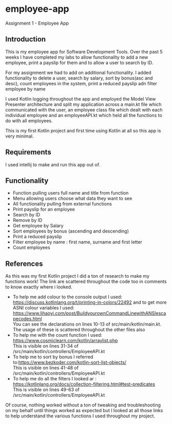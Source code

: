 # employee-app
Assignment 1 - Employee App

## Introduction
This is my employee app for Software Development Tools. Over the past 5 weeks I have completed my labs to allow functionality to add a new employee, print a payslip for them and to allow a user to search by ID.

For my assignment we had to add on additional functionality. I added functionality to delete a user, search by salary, sort by bonus(asc and desc), count employees in the system, print a reduced payslip adn filter employee by name

I used Kotlin logging throughout the app and employed the Model View Presenter architecture and split my application across a main.kt file which communicated with the user, an employee class file which dealt with each individual employee and an employeeAPI.kt which held all the functions to do with all employees.

This is my first Kotlin project and first time using Kotlin at all so this app is very minimal.

## Requirements
I used intellij to make and run this app out of.

## Functionality
- Function pulling users full name and title from function
- Menu allowing users choose what data they want to see
- All functionality pulling from external functions
- Print payslip for an employee
- Search by ID
- Remove by ID
- Get employee by Salary
- Sort employees by bonus (ascending and descending)
- Print a reduced payslip
- Filter employee by name : first name, surname and first letter
- Count employees

## References
As this was my first Kotlin project I did a ton of research to make my functions work! The link are scattered throughout the code too in comments to know exactly where i looked.

- To help me add colour to the console output I used: https://discuss.kotlinlang.org/t/printing-in-colors/22492 and to get more ASNI colour variables I used: https://www.lihaoyi.com/post/BuildyourownCommandLinewithANSIescapecodes.html <br> You can see the declarations on lines 10-13 of src/main/kotlin/main.kt. The usage of these is scattered throughout the other files also
- To help me with the count function I used: https://www.cosmiclearn.com/kotlin/arraylist.php <br> This is visible on lines 31-34 of /src/main/kotlin/controllers/EmployeeAPI.kt
- To help me to sort by bonus I referred to:https://www.bezkoder.com/kotlin-sort-list-objects/ <br> This is visible on lines 41-48 of /src/main/kotlin/controllers/EmployeeAPI.kt
- To help me do all the filters I looked ar : https://kotlinlang.org/docs/collection-filtering.html#test-predicates <br> This is visible on lines 49-63 of  /src/main/kotlin/controllers/EmployeeAPI.kt

Of course, nothing worked without a ton of tweaking and troubleshooting on my behalf until things worked as expected but I looked at all those links to help understand the various functions I used throughout my project.
